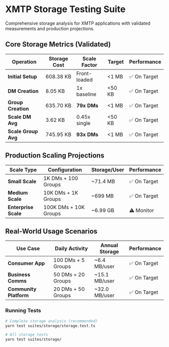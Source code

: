 # XMTP Storage Testing Suite

Comprehensive storage analysis for XMTP applications with validated measurements and production projections.

## Core Storage Metrics (Validated)

| Operation           | Storage Cost | Scale Factor | Target | Performance  |
| ------------------- | ------------ | ------------ | ------ | ------------ |
| **Initial Setup**   | 608.38 KB    | Front-loaded | <1 MB  | ✅ On Target |
| **DM Creation**     | 8.05 KB      | 1x baseline  | <50 KB | ✅ On Target |
| **Group Creation**  | 635.70 KB    | **79x DMs**  | <1 MB  | ✅ On Target |
| **Scale DM Avg**    | 3.62 KB      | 0.45x single | <50 KB | ✅ On Target |
| **Scale Group Avg** | 745.95 KB    | **93x DMs**  | <1 MB  | ✅ On Target |

## Production Scaling Projections

| Scale Type           | Configuration         | Storage/User | Performance  |
| -------------------- | --------------------- | ------------ | ------------ |
| **Small Scale**      | 1K DMs + 100 Groups   | ~71.4 MB     | ✅ On Target |
| **Medium Scale**     | 10K DMs + 1K Groups   | ~699 MB      | ✅ On Target |
| **Enterprise Scale** | 100K DMs + 10K Groups | ~6.99 GB     | ⚠️ Monitor   |

## Real-World Usage Scenarios

| Use Case               | Daily Activity     | Annual Storage | Performance  |
| ---------------------- | ------------------ | -------------- | ------------ |
| **Consumer App**       | 100 DMs + 5 Groups | ~6.4 MB/user   | ✅ On Target |
| **Business Comms**     | 50 DMs + 20 Groups | ~15.1 MB/user  | ✅ On Target |
| **Community Platform** | 20 DMs + 50 Groups | ~32.0 MB/user  | ✅ On Target |

### Running Tests

```bash
# Complete storage analysis (recommended)
yarn test suites/storage/storage.test.ts

# All storage tests
yarn test suites/storage/
```
